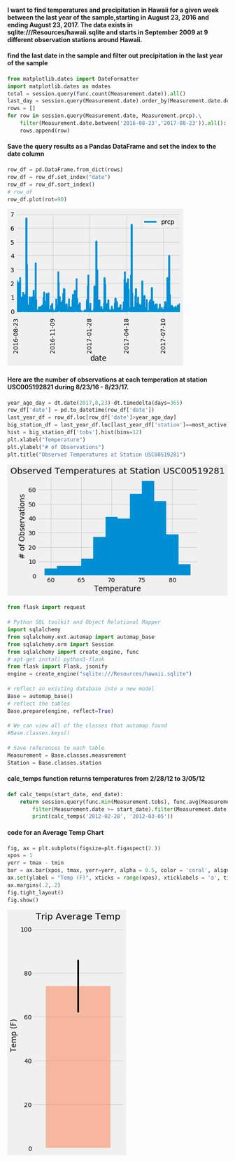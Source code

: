 #### I want to find temperatures and precipitation in Hawaii for a given week between the last year of the sample,starting in August 23, 2016 and ending August 23, 2017.  The data exists in sqlite:///Resources/hawaii.sqlite and starts in September 2009 at 9 different observation stations around Hawaii.

#### find the last date in the sample and filter out precipitation in the last year of the sample
```python
from matplotlib.dates import DateFormatter
import matplotlib.dates as mdates
total = session.query(func.count(Measurement.date)).all()
last_day = session.query(Measurement.date).order_by(Measurement.date.desc()).first()
rows = []
for row in session.query(Measurement.date, Measurement.prcp).\
    filter(Measurement.date.between('2016-08-23','2017-08-23')).all():  #.limit(15)
    rows.append(row)
```

#### Save the query results as a Pandas DataFrame and set the index to the date column
```python
row_df = pd.DataFrame.from_dict(rows)
row_df = row_df.set_index("date")
row_df = row_df.sort_index()
# row_df
row_df.plot(rot=90)
```
![Precipitation Bar Chart](precipitation.png)

#### Here are the number of observations at each temperation at station USC005192821 during 8/23/16 - 8/23/17.
```python
year_ago_day = dt.date(2017,8,23)-dt.timedelta(days=365)
row_df['date'] = pd.to_datetime(row_df['date'])
last_year_df = row_df.loc[row_df['date']>year_ago_day]
big_station_df = last_year_df.loc[last_year_df['station']==most_active]
hist = big_station_df['tobs'].hist(bins=12)
plt.xlabel("Temperature")
plt.ylabel("# of Observations") 
plt.title("Observed Temperatures at Station USC00519281")
```
![Temperature Bar Chart](USC00519281.png)

```python
from flask import request

# Python SQL toolkit and Object Relational Mapper
import sqlalchemy
from sqlalchemy.ext.automap import automap_base
from sqlalchemy.orm import Session
from sqlalchemy import create_engine, func
# apt-get install python3-flask
from flask import Flask, jsonify
engine = create_engine("sqlite:///Resources/hawaii.sqlite")

# reflect an existing database into a new model
Base = automap_base()
# reflect the tables
Base.prepare(engine, reflect=True)

# We can view all of the classes that automap found
#Base.classes.keys()

# Save references to each table
Measurement = Base.classes.measurement
Station = Base.classes.station
```

#### calc_temps function returns temperatures from 2/28/12 to 3/05/12
```python
def calc_temps(start_date, end_date):
    return session.query(func.min(Measurement.tobs), func.avg(Measurement.tobs), func.max(Measurement.tobs)).\
        filter(Measurement.date >= start_date).filter(Measurement.date <= end_date).all()
        print(calc_temps('2012-02-28', '2012-03-05'))
```

#### code for an Average Temp Chart
```python
fig, ax = plt.subplots(figsize=plt.figaspect(2.))
xpos = 1
yerr = tmax - tmin
bar = ax.bar(xpos, tmax, yerr=yerr, alpha = 0.5, color = 'coral', align = 'center')
ax.set(ylabel = "Temp (F)", xticks = range(xpos), xticklabels = 'a', title="Trip Average Temp")
ax.margins(.2,.2)
fig.tight_layout()
fig.show()
```
![Avg Temp Chart](AvgTemp.png)